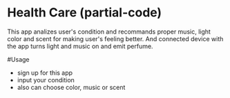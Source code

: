 # Health Care (partial-code)
This app analizes user's condition and recommands proper music, light color and scent for making user's feeling better.
And connected device with the app turns light and music on and emit perfume.

#Usage
- sign up for this app
- input your condition
- also can choose color, music or scent
